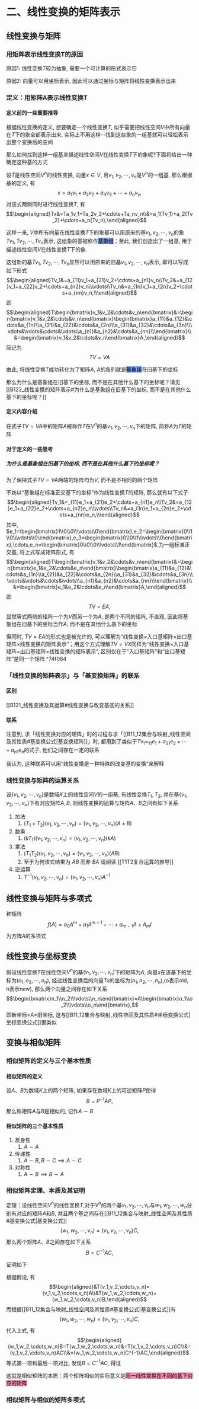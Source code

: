 # 二、线性变换的矩阵表示

## 线性变换与矩阵

### 用矩阵表示线性变换T的原因

原因1: 线性变换$T$较为抽象, 需要一个可计算的形式表示它

原因2: 向量可以用坐标表示, 因此可以通过坐标与矩阵将线性变换表示出来

### 定义：用矩阵A表示线性变换T

#### 定义前的一些重要推导

根据线性变换的定义, 想要确定一个线性变换$T$, 似乎需要把线性空间$V$中所有向量在$T$下的象全部表示出来, 实际上不用这样--找到这些象的一组基就可以轻松表示出整个变换后的空间

那么如何找到这样一组基来描述线性空间$V$在线性变换$T$下的象呢?下面将给出一种确定这种基的方式

设$T$是线性空间$V^n$的线性变换, 向量$x \in V$, 且$v_1,v_2,\cdots,v_n$是$V^n$的一组基, 那么根据基的定义, 有$$x=a_1v_1+a_2v_2+a_3v_3+\cdots+a_nv_v,$$对该式两侧同时进行线性变换$T$, 有$$\begin{aligned}Tx&=Ta_1v_1+Ta_2v_2+\cdots+Ta_nv_n\\&=a_1(Tv_1)+a_2(Tv_2)+\cdots+a_n(Tv_n),\end{aligned}$$

这样一来, $V$中所有向量在线性变换$T$下的象都可以用原来的基$v_1,v_2,\cdots,v_n$的象$Tv_1,Tv_2,\cdots,Tv_n$表示, 这组象的基被称作<mark style="background: #6495EDED;">基象组</mark>；至此, 我们创造出了一组基, 用于描述线性空间$V$在线性变换$T$下的象.

这组新的基$Tv_1,Tv_2,\cdots, Tv_n$显然可以用原来的旧基$v_1,v_2,\cdots,v_n$表示, 即可以写成如下形式$$\begin{aligned}Tv_1&=a_{11}v_1+a_{21}v_2+\cdots+a_{n1}v_n\\Tv_2&=a_{12}v_1+a_{22}v_2+\cdots+a_{n2}v_n\\\vdots\\Tv_n&=a_{1n}v_1+a_{2n}v_2+\cdots+a_{nn}v_n,\\\end{aligned}$$ 即$$\begin{aligned}T\begin{bmatrix}v_1&v_2&\cdots&v_n\end{bmatrix}&=\begin{bmatrix}v_1&v_2&\cdots&v_n\end{bmatrix}\begin{bmatrix}a_{11}&a_{12}&\cdots&a_{1n}\\a_{21}&a_{22}&\cdots&a_{2n}\\a_{31}&a_{32}&\cdots&a_{3n}\\\vdots&\vdots&\cdots&\vdots\\a_{n1}&a_{n2}&\cdots&a_{nn}\\\end{bmatrix}\\&=\begin{bmatrix}v_1&v_2&\cdots&v_n\end{bmatrix}A,\end{aligned}$$简记为$$TV=VA$$

由此, 将线性变换$T$成功转化为了矩阵$A$, $A$的各列就是<mark style="background: #6495EDED;">基象组</mark>在旧基下的坐标

那么为什么是基象组在旧基下的坐标, 而不是在其他什么基下的坐标呢？请见[[B122_线性变换的矩阵表示#为什么是基象组在旧基下的坐标, 而不是在其他什么基下的坐标呢？]]


#### 定义内容介绍

在式子$TV=VA$中的矩阵$A$被称作$T$在$V^n$的基$v_1,v_2,\cdots,v_n$下的矩阵, 简称$A$为$T$的矩阵

#### 对于定义的一些思考

##### 为什么是基象组在旧基下的坐标, 而不是在其他什么基下的坐标呢？

为了保持式子$TV=VA$两端的矩阵均为$V$, 而不是不相同的两个矩阵

不妨以“基象组在标准正交基下的坐标”作为线性变换$T$的矩阵, 那么就有以下式子$$\begin{aligned}Tv_1&=_{11}e_1+a_{21}e_2+\cdots+a_{n1}e_n\\Tv_2&=a_{12}e_1+a_{22}e_2+\cdots+a_{n2}e_n\\\vdots\\Tv_n&=a_{1n}e_1+a_{2n}e_2+\cdots+a_{nn}e_n,\\\end{aligned}$$其中, $e_1=\begin{bmatrix}1\\0\\0\\\vdots\\0\end{bmatrix},e_2=\begin{bmatrix}0\\1\\0\\\vdots\\0\end{bmatrix},e_3=\begin{bmatrix}0\\0\\1\\\vdots\\0\end{bmatrix},\cdots,e_n=\begin{bmatrix}0\\0\\0\\\vdots\\1\end{bmatrix}$,为一组标准正交基, 将上式写成矩阵形式, 有$$\begin{aligned}T\begin{bmatrix}v_1&v_2&\cdots&v_n\end{bmatrix}&=\begin{bmatrix}e_1&e_2&\cdots&e_n\end{bmatrix}\begin{bmatrix}a_{11}&a_{12}&\cdots&a_{1n}\\a_{21}&a_{22}&\cdots&a_{2n}\\a_{31}&a_{32}&\cdots&a_{3n}\\\vdots&\vdots&\cdots&\vdots\\a_{n1}&a_{n2}&\cdots&a_{nn}\\\end{bmatrix}\\&=\begin{bmatrix}e_1&e_2&\cdots&e_n\end{bmatrix}A,\end{aligned}$$即$$TV=EA,$$ 显然等式两侧的矩阵一个为$V$而另一个为$A$, 是两个不同的矩阵, 不直观, 因此将基象组在旧基下的坐标当作$A$, 而不是在其他什么基下的坐标

但同时, $TV=EA$的形式也是被允许的, 可以理解为“线性变换$\times$入口基矩阵=出口基矩阵$\times$线性变换的矩阵表示”；用这个方式理解$TV=VX$同样为“线性变换$\times$入口基矩阵=出口基矩阵$\times$线性变换的矩阵表示”, 区别仅在于“入口基矩阵”和“出口基矩阵”是同一个矩阵 ^74f084

### 「线性变换的矩阵表示」与「基变换矩阵」的联系

#### 区别

[[B121_线性变换及其运算#线性变换与改变基底的关系]]

#### 联系

注意到, 求「线性变换对应的矩阵」时的过程与求「[[B11_12集合与映射_线性空间及其性质#基变换公式|基变换矩阵]]」时, 都用到了类似于$Tv_1=_{11}e_1+a_{21}e_2+\cdots+a_{n1}e_n$的式子, 他们之间存在一定的联系

我认为, 这种联系可以用“线性变换是一种特殊的改变基的变换”来解释

### 线性变换与矩阵的运算关系

设$\{v_1,v_2,\cdots,v_n\}$是数域$K$上的线性空间$V$的一组基, 有线性变换$T_1,T_2$, 并在基$\{v_1,v_2,\cdots,v_n\}$下有对应矩阵$A,B$, 则线性变换的运算与矩阵$A、B$之间有如下关系

1. 加法
	1. $(T_1+T_2)(v_1,v_2,\cdots,v_n)=(v_1,v_2,\cdots,v_n)(A+B)$ 
2. 数乘
	1. $(kT_1)(v_1,v_2,\cdots,v_n)=(v_1,v_2,\cdots,v_n)(kA)$ 
3. 乘法
	1. $(T_1T_2)(v_1,v_2,\cdots,v_n)=(v_1,v_2,\cdots,v_n)(AB)$ 
	2. 至于为何该式结果为 $AB$ 而非 $BA$ 请阅读 [[T1T2复合运算的推导]]
4. 逆运算
	1. $T^{-1}(v_1,v_2,\cdots,v_n)=(v_1,v_2,\cdots,v_n)A^{-1}$ 

## 线性变换与矩阵与多项式

称矩阵$$f(A)=a_0A^m+a_1A^{m-1}+\cdots+a_{m-1}A+A_mI$$为方阵$A$的多项式

## 线性变换与坐标变换

假设线性变换$T$在线性空间$V^n$的基$(v_1,v_2,\cdots,v_n)$下的矩阵为$A$, 向量$x$在该基下的坐标为$(o_1,o_2,\cdots,o_n)$, 经过线性变换后的向量$Tx$的坐标为$(n_1,n_2,\cdots,n_n)$,(o表示old, n表示new), 那么两个向量之间存在如下关系$$\begin{bmatrix}n_1\\n_2\\\vdots\\n_n\end{bmatrix}=A\begin{bmatrix}o_1\\o_2\\\vdots\\o_n\end{bmatrix},$$即新坐标=A$\times$旧坐标, 这与[[B11_12集合与映射_线性空间及其性质#坐标变换公式|坐标变换公式]]很类似


## 变换与相似矩阵

### 相似矩阵的定义与三个基本性质

#### 相似矩阵的定义

设$A、B$为数域$K$上的两个矩阵, 如果存在数域$K$上的可逆矩阵$P$使得$$B=P^{-1}AP,$$那么称矩阵$A$与$B$是相似的, 记作$A\sim B$ 

#### 相似矩阵的三个基本性质

1. 反身性
	1. $A\sim A$
2. 传递性
	1. $A\sim B, B\sim C \implies A\sim C$ 
3. 对称性
	1. $A\sim B \implies B\sim A$ 

### 相似矩阵定理、本质及其证明

定理：设线性空间$V^n$的线性变换$T$,对于$V^n$的两个基$v_1,v_2,\cdots,v_n$与$w_1,w_2,\cdots,w_n$分别有对应的矩阵$A$和$B$, 并且两个基之间存在[[B11_12集合与映射_线性空间及其性质#基变换公式|基变换公式]]$$(w_1,w_2,\cdots,v_n)=(v_1,v_2,\cdots,v_n)C,$$那么两个矩阵$A、B$之间存在如下关系$$B=C^{-1}AC,$$

证明如下

根据假设, 有$$\begin{aligned}&T(v_1,v_2,\cdots,v_n)=(v_1,v_2,\cdots,v_n)A\\&T(w_1,w_2,\cdots,w_n)=(w_1,w_2,\cdots,v_n)B,\end{aligned}$$而根据[[B11_12集合与映射_线性空间及其性质#基变换公式|基变换公式]]有$$(w_1,w_2,\cdots,w_n)=(v_1,v_2,\cdots,v_n)C,$$代入上式, 有$$\begin{aligned}(w_1,w_2,\cdots,w_n)B=T(w_1,w_2,\cdots,w_n)&=T(v_1,v_2,\cdots,v_n)C\\&=(v_1,v_2,\cdots,v_n)AC\\&=(w_1,w_2,\cdots,w_n)C^{-1}AC,\end{aligned}$$等式第一项和最后一项对比, 发现$B=C^{-1}AC$, 得证

这就是相似矩阵的本质：两个矩阵相似的实际意义是<mark style="background: #FF5582A6;">同一线性变换在不同的基下对应的矩阵</mark>
### 相似矩阵与相似的矩阵多项式
